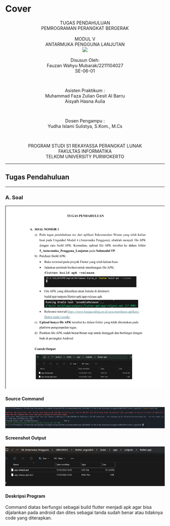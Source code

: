 # Cover 
<div align="center">
TUGAS PENDAHULUAN <br>
PEMROGRAMAN PERANGKAT BERGERAK <br>
<br>
MODUL V <br>
ANTARMUKA PENGGUNA LANJUTAN <br>

<img src="https://lac.telkomuniversity.ac.id/wp-content/uploads/2021/01/cropped-1200px-Telkom_University_Logo.svg-270x270.png" width="250px">

<br>

Disusun Oleh: <br>
Fauzan Wahyu Mubarak/2211104027 <br>
SE-06-01 <br>

<br>

Asisten Praktikum : <br>
Muhammad Faza Zulian Gesit Al Barru <br>
Aisyah Hasna Aulia <br>

<br>

Dosen Pengampu : <br>
Yudha Islami Sulistya, S.Kom., M.Cs <br>

<br>

PROGRAM STUDI S1 REKAYASSA PERANGKAT LUNAK <br>
FAKULTAS INFORMATIKA <br> 
TELKOM UNIVERSITY PURWOKERTO <br>

</div>

---
## Tugas Pendahuluan
---

### A. Soal <br>
![Soal_SS](/05_Antarmuka_Pengguna_Lanjutan/img/soal.png)
    <br>


#### Source Command <br>

![Command_SS](/05_Antarmuka_Pengguna_Lanjutan/img/command.png)
    <br>

#### Screenshot Output<br>

![Output_SS](/05_Antarmuka_Pengguna_Lanjutan/img/output.png)
    <br>

#### Deskripsi Program <br>
Command diatas berfungsi sebagai build flutter menjadi apk agar bisa dijalankan pada android dan dites sebagai tanda sudah benar atau tidaknya code yang diterapkan.



